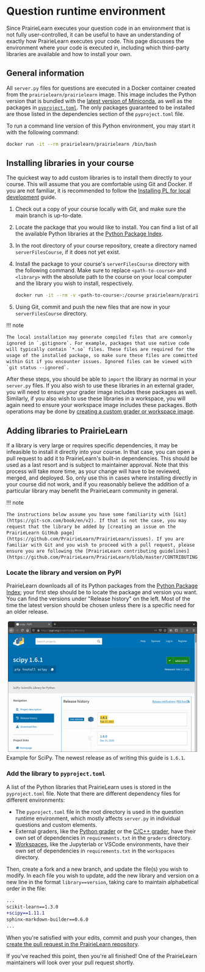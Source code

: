 # Question runtime environment

Since PrairieLearn executes your question code in an environment that is not fully user-controlled, it can be useful to have an understanding of exactly how PrairieLearn executes your code. This page discusses the environment where your code is executed in, including which third-party libraries are available and how to install your own.

## General information

All `server.py` files for questions are executed in a Docker container created from the `prairielearn/prairielearn` image. This image includes the Python version that is bundled with the [latest version of Miniconda](https://docs.conda.io/en/latest/miniconda.html), as well as the packages in [`pyproject.toml`](https://github.com/PrairieLearn/PrairieLearn/blob/master/pyproject.toml). The only packages guaranteed to be installed are those listed in the dependencies section of the `pyproject.toml` file.

To run a command line version of this Python environment, you may start it with the following command:

```sh
docker run -it --rm prairielearn/prairielearn /bin/bash
```

## Installing libraries in your course

The quickest way to add custom libraries is to install them directly to your course. This will assume that you are comfortable using Git and Docker. If you are not familiar, it is recommended to follow the [Installing PL for local development](../installing.md) guide.

1. Check out a copy of your course locally with Git, and make sure the main branch is up-to-date.
2. Locate the package that you would like to install. You can find a list of all the available Python libraries at the [Python Package Index](https://pypi.org).
3. In the root directory of your course repository, create a directory named `serverFilesCourse`, if it does not yet exist.
4. Install the package to your course's `serverFilesCourse` directory with the following command. Make sure to replace `<path-to-course>` and `<library>` with the absolute path to the course on your local computer and the library you wish to install, respectively.

   ```sh
   docker run -it --rm -v <path-to-course>:/course prairielearn/prairielearn pip3 install --target /course/serverFilesCourse <library>
   ```

5. Using Git, commit and push the new files that are now in your `serverFilesCourse` directory.

!!! note

    The local installation may generate compiled files that are commonly ignored in `.gitignore`. For example, packages that use native code will typically contain `*.so` files. These files are required for the usage of the installed package, so make sure these files are committed within Git if you encounter issues. Ignored files can be viewed with `git status --ignored`.

After these steps, you should be able to `import` the library as normal in your `server.py` files. If you also wish to use these libraries in an external grader, you will need to ensure your grader image includes these packages as well. Similarly, if you also wish to use these libraries in a workspace, you will again need to ensure your workspace image includes these packages. Both operations may be done by [creating a custom grader or workspace image](../dockerImages.md#custom-variations-of-maintained-images).

## Adding libraries to PrairieLearn

If a library is very large or requires specific dependencies, it may be infeasible to install it directly into your course. In that case, you can open a pull request to add it to PrairieLearn's built-in dependencies. This should be used as a last resort and is subject to maintainer approval. Note that this process will take more time, as your change will have to be reviewed, merged, and deployed. So, only use this in cases where installing directly in your course did not work, and if you reasonably believe the addition of a particular library may benefit the PrairieLearn community in general.

!!! note

    The instructions below assume you have some familiarity with [Git](https://git-scm.com/book/en/v2). If that is not the case, you may request that the library be added by [creating an issue on the PrairieLearn GitHub page](https://github.com/PrairieLearn/PrairieLearn/issues). If you are familiar with Git and you wish to proceed with a pull request, please ensure you are following the [PrairieLearn contributing guidelines](https://github.com/PrairieLearn/PrairieLearn/blob/master/CONTRIBUTING.md).

### Locate the library and version on PyPI

PrairieLearn downloads all of its Python packages from the [Python Package Index](https://pypi.org); your first step should be to locate the package and version you want. You can find the versions under "Release history" on the left. Most of the time the latest version should be chosen unless there is a specific need for an older release.

![SciPy release page](scipy_version.png)
Example for SciPy. The newest release as of writing this guide is `1.6.1`.

### Add the library to `pyproject.toml`

A list of the Python libraries that PrairieLearn uses is stored in the `pyproject.toml` file. Note that there are different dependency files for different environments:

- The `pyproject.toml` file in the root directory is used in the question runtime environment, which mostly affects `server.py` in individual questions and custom elements.
- External graders, like the [Python grader](../python-grader/index.md) or the [C/C++ grader](../c-grader/index.md), have their own set of dependencies in `requirements.txt` in the `graders` directory.
- [Workspaces](../workspaces/index.md), like the Jupyterlab or VSCode environments, have their own set of dependencies in `requirements.txt` in the `workspaces` directory.

Then, create a fork and a new branch, and update the file(s) you wish to modify. In each file you wish to update, add the new library and version on a new line in the format `library==version`, taking care to maintain alphabetical order in the file:

```diff
...
scikit-learn==1.3.0
+scipy==1.11.1
sphinx-markdown-builder==0.6.0
...
```

When you're satisfied with your edits, commit and push your changes, then [create the pull request in the PrairieLearn repository](https://github.com/PrairieLearn/PrairieLearn/pulls).

If you've reached this point, then you're all finished! One of the PrairieLearn maintainers will look over your pull request shortly.

